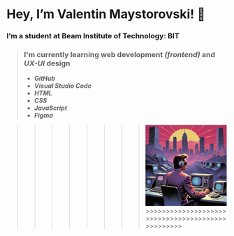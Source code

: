 # Hey, I’m Valentin Maystorovski! 👋 
### I’m a student at Beam Institute of Technology: BIT


 >### I'm currently learning web development _(frontend)_ and  _UX-UI_  design
>
>- **_GitHub_**
>- **_Visual Studio Code_**
>-  **_HTML_**
>- **_CSS_**
>- **_JavaScript_**
>- **_Figma_**



>>>>>>>>![alt text](OVp8E-RM_5yKX_1024.webp) >>>>>>>>>>>>>>>>>>>>>>>>>>>>>>>>>>>>>>>>>>>>>>>>>












